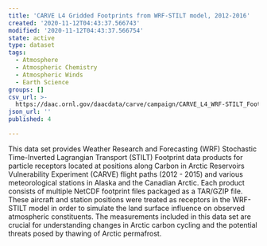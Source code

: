 ```yaml
---
title: 'CARVE L4 Gridded Footprints from WRF-STILT model, 2012-2016'
created: '2020-11-12T04:43:37.566743'
modified: '2020-11-12T04:43:37.566754'
state: active
type: dataset
tags:
  - Atmosphere
  - Atmospheric Chemistry
  - Atmospheric Winds
  - Earth Science
groups: []
csv_url: >-
  https://daac.ornl.gov/daacdata/carve/campaign/CARVE_L4_WRF-STILT_Footprint/comp/carve_wrf-stilt_inventory.csv
json_url: ''
published: 4

---
```

This data set provides Weather Research and Forecasting (WRF) Stochastic Time-Inverted Lagrangian Transport (STILT) Footprint data products for particle receptors located at positions along Carbon in Arctic Reservoirs Vulnerability Experiment (CARVE) flight paths (2012 - 2015) and various meteorological stations in Alaska and the Canadian Arctic. Each product consists of multiple NetCDF footprint files packaged as a TAR/GZIP file. These aircraft and station positions were treated as receptors in the WRF-STILT model in order to simulate the land surface influence on observed atmospheric constituents. The measurements included in this data set are crucial for understanding changes in Arctic carbon cycling and the potential threats posed by thawing of Arctic permafrost.
